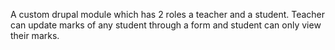 A custom drupal module which has 2 roles a teacher and a student. Teacher can update marks of any student through a form and student can only view their marks.
